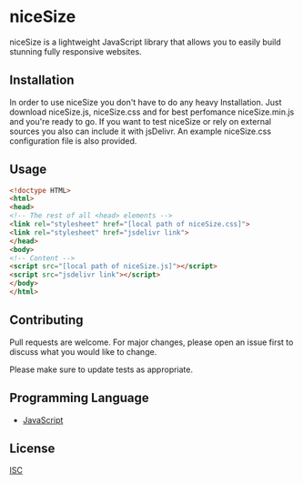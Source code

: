 # niceSize

niceSize is a lightweight JavaScript library that allows you to easily build stunning fully responsive websites.

## Installation

In order to use niceSize you don't have to do any heavy Installation. Just download niceSize.js, niceSize.css and for best perfomance niceSize.min.js and you're ready to go. If you want to test niceSize or rely on external sources you also can include it with jsDelivr. An example niceSize.css configuration file is also provided.

## Usage

```html
<!doctype HTML>
<html>
<head>
<!-- The rest of all <head> elements -->
<link rel="stylesheet" href="[local path of niceSize.css]">
<link rel="stylesheet" href="jsdelivr link">
</head>
<body>
<!-- Content -->
<script src="[local path of niceSize.js]"></script>
<script src="jsdelivr link"></script>
</body>
</html>
```

## Contributing
Pull requests are welcome. For major changes, please open an issue first to discuss what you would like to change.

Please make sure to update tests as appropriate.

## Programming Language
- [JavaScript](https://www.w3schools.com/js/DEFAULT.asp)

## License
[ISC](https://opensource.org/licenses/ISC)
